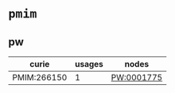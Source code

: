 # `pmim`

## pw

| curie       |   usages | nodes                                                   |
|-------------|----------|---------------------------------------------------------|
| PMIM:266150 |        1 | [PW:0001775](http://purl.obolibrary.org/obo/PW_0001775) |


